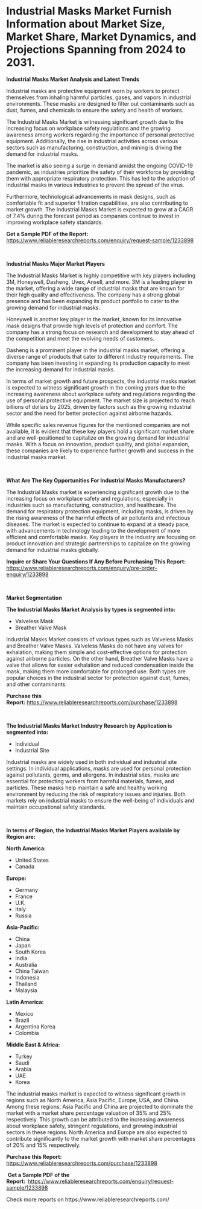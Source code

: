 <p><h1>Industrial Masks Market Furnish Information about Market Size, Market Share, Market Dynamics, and Projections Spanning from 2024 to 2031.</h1></p><p><strong>Industrial Masks Market Analysis and Latest Trends</strong></p>
<p><p>Industrial masks are protective equipment worn by workers to protect themselves from inhaling harmful particles, gases, and vapors in industrial environments. These masks are designed to filter out contaminants such as dust, fumes, and chemicals to ensure the safety and health of workers.</p><p>The Industrial Masks Market is witnessing significant growth due to the increasing focus on workplace safety regulations and the growing awareness among workers regarding the importance of personal protective equipment. Additionally, the rise in industrial activities across various sectors such as manufacturing, construction, and mining is driving the demand for industrial masks.</p><p>The market is also seeing a surge in demand amidst the ongoing COVID-19 pandemic, as industries prioritize the safety of their workforce by providing them with appropriate respiratory protection. This has led to the adoption of industrial masks in various industries to prevent the spread of the virus.</p><p>Furthermore, technological advancements in mask designs, such as comfortable fit and superior filtration capabilities, are also contributing to market growth. The Industrial Masks Market is expected to grow at a CAGR of 7.4% during the forecast period as companies continue to invest in improving workplace safety standards.</p></p>
<p><strong>Get a Sample PDF of the Report:&nbsp;</strong> <a href="https://www.reliableresearchreports.com/enquiry/request-sample/1233898">https://www.reliableresearchreports.com/enquiry/request-sample/1233898</a></p>
<p>&nbsp;</p>
<p><strong>Industrial Masks Major Market Players</strong></p>
<p><p>The Industrial Masks Market is highly competitive with key players including 3M, Honeywell, Dasheng, Uvex, Ansell, and more. 3M is a leading player in the market, offering a wide range of industrial masks that are known for their high quality and effectiveness. The company has a strong global presence and has been expanding its product portfolio to cater to the growing demand for industrial masks.</p><p>Honeywell is another key player in the market, known for its innovative mask designs that provide high levels of protection and comfort. The company has a strong focus on research and development to stay ahead of the competition and meet the evolving needs of customers.</p><p>Dasheng is a prominent player in the industrial masks market, offering a diverse range of products that cater to different industry requirements. The company has been investing in expanding its production capacity to meet the increasing demand for industrial masks.</p><p>In terms of market growth and future prospects, the industrial masks market is expected to witness significant growth in the coming years due to the increasing awareness about workplace safety and regulations regarding the use of personal protective equipment. The market size is projected to reach billions of dollars by 2025, driven by factors such as the growing industrial sector and the need for better protection against airborne hazards.</p><p>While specific sales revenue figures for the mentioned companies are not available, it is evident that these key players hold a significant market share and are well-positioned to capitalize on the growing demand for industrial masks. With a focus on innovation, product quality, and global expansion, these companies are likely to experience further growth and success in the industrial masks market.</p></p>
<p>&nbsp;</p>
<p><strong>What Are The Key Opportunities For Industrial Masks Manufacturers?</strong></p>
<p><p>The Industrial Masks market is experiencing significant growth due to the increasing focus on workplace safety and regulations, especially in industries such as manufacturing, construction, and healthcare. The demand for respiratory protection equipment, including masks, is driven by the rising awareness of the harmful effects of air pollutants and infectious diseases. The market is expected to continue to expand at a steady pace, with advancements in technology leading to the development of more efficient and comfortable masks. Key players in the industry are focusing on product innovation and strategic partnerships to capitalize on the growing demand for industrial masks globally.</p></p>
<p><strong>Inquire or Share Your Questions If Any Before Purchasing This Report:</strong> <a href="https://www.reliableresearchreports.com/enquiry/pre-order-enquiry/1233898">https://www.reliableresearchreports.com/enquiry/pre-order-enquiry/1233898</a></p>
<p>&nbsp;</p>
<p><strong>Market Segmentation</strong></p>
<p><strong>The Industrial Masks Market Analysis by types is segmented into:</strong></p>
<p><ul><li>Valveless Mask</li><li>Breather Valve Mask</li></ul></p>
<p><p>Industrial Masks Market consists of various types such as Valveless Masks and Breather Valve Masks. Valveless Masks do not have any valves for exhalation, making them simple and cost-effective options for protection against airborne particles. On the other hand, Breather Valve Masks have a valve that allows for easier exhalation and reduced condensation inside the mask, making them more comfortable for prolonged use. Both types are popular choices in the industrial sector for protection against dust, fumes, and other contaminants.</p></p>
<p><strong>Purchase this Report:&nbsp;</strong><a href="https://www.reliableresearchreports.com/purchase/1233898">https://www.reliableresearchreports.com/purchase/1233898</a></p>
<p>&nbsp;</p>
<p><strong>The Industrial Masks Market Industry Research by Application is segmented into:</strong></p>
<p><ul><li>Individual</li><li>Industrial Site</li></ul></p>
<p><p>Industrial masks are widely used in both individual and industrial site settings. In individual applications, masks are used for personal protection against pollutants, germs, and allergens. In industrial sites, masks are essential for protecting workers from harmful materials, fumes, and particles. These masks help maintain a safe and healthy working environment by reducing the risk of respiratory issues and injuries. Both markets rely on industrial masks to ensure the well-being of individuals and maintain occupational safety standards.</p></p>
<p>&nbsp;</p>
<p><strong>In terms of Region, the Industrial Masks Market Players available by Region are:</strong></p>
<p>
    <p> <strong> North America: </strong>
        <ul>
            <li>United States</li>
            <li>Canada</li>
        </ul>
        </p> 
    <p> <strong> Europe: </strong>
        <ul>
            <li>Germany</li>
            <li>France</li>
            <li>U.K.</li>
            <li>Italy</li>
            <li>Russia</li>
        </ul>
        </p> 
    <p> <strong> Asia-Pacific: </strong>
        <ul>
            <li>China</li>
            <li>Japan</li>
            <li>South Korea</li>
            <li>India</li>
            <li>Australia</li>
            <li>China Taiwan</li>
            <li>Indonesia</li>
            <li>Thailand</li>
            <li>Malaysia</li>
        </ul>
        </p> 
    <p> <strong> Latin America: </strong>
        <ul>
            <li>Mexico</li>
            <li>Brazil</li>
            <li>Argentina Korea</li>
            <li>Colombia</li>
        </ul>
        </p> 
    <p> <strong> Middle East & Africa: </strong>
        <ul>
            <li>Turkey</li>
            <li>Saudi</li>
            <li>Arabia</li>
            <li>UAE</li>
            <li>Korea</li>
        </ul>
    </p>
    </p>
<p><p>The industrial masks market is expected to witness significant growth in regions such as North America, Asia Pacific, Europe, USA, and China. Among these regions, Asia Pacific and China are projected to dominate the market with a market share percentage valuation of 35% and 25% respectively. This growth can be attributed to the increasing awareness about workplace safety, stringent regulations, and growing industrial sectors in these regions. North America and Europe are also expected to contribute significantly to the market growth with market share percentages of 20% and 15% respectively.</p></p>
<p><strong>Purchase this Report: </strong><a href="https://www.reliableresearchreports.com/purchase/1233898">https://www.reliableresearchreports.com/purchase/1233898</a></p>
<p>&nbsp;<strong>Get a Sample PDF of the Report:&nbsp;&nbsp;</strong><a href="https://www.reliableresearchreports.com/enquiry/request-sample/1233898">https://www.reliableresearchreports.com/enquiry/request-sample/1233898</a></p>
<p><strong></strong></p>
<p>Check more reports on https://www.reliableresearchreports.com/</p>
